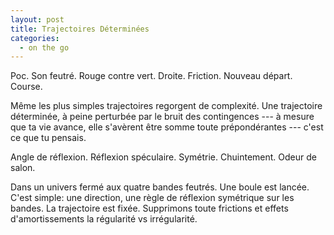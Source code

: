 ```yaml
---
layout: post
title: Trajectoires Déterminées
categories:
  - on the go
---
```

Poc.
Son feutré.
Rouge contre vert.
Droite.
Friction.
Nouveau départ.
Course.

Même les plus simples trajectoires regorgent de complexité.
Une trajectoire déterminée, à peine perturbée par le bruit des contingences --- à mesure que ta vie avance, elle s'avèrent être somme toute prépondérantes --- c'est ce que tu pensais.

Angle de réflexion.
Réflexion spéculaire.
Symétrie.
Chuintement.
Odeur de salon.

Dans un univers fermé aux quatre bandes feutrés.
Une boule est lancée. 
C'est simple: une direction, une règle de réflexion symétrique sur les bandes.
La trajectoire est fixée.
Supprimons toute frictions et effets d'amortissements
la régularité vs irrégularité.


